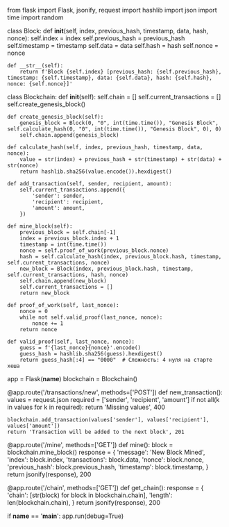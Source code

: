 from flask import Flask, jsonify, request
import hashlib
import json
import time
import random

class Block:
    def __init__(self, index, previous_hash, timestamp, data, hash, nonce):
        self.index = index
        self.previous_hash = previous_hash
        self.timestamp = timestamp
        self.data = data
        self.hash = hash
        self.nonce = nonce

    def __str__(self):
        return f'Block {self.index} [previous_hash: {self.previous_hash}, timestamp: {self.timestamp}, data: {self.data}, hash: {self.hash}, nonce: {self.nonce}]'

class Blockchain:
    def __init__(self):
        self.chain = []
        self.current_transactions = []
        self.create_genesis_block()

    def create_genesis_block(self):
        genesis_block = Block(0, "0", int(time.time()), "Genesis Block", self.calculate_hash(0, "0", int(time.time()), "Genesis Block", 0), 0)
        self.chain.append(genesis_block)

    def calculate_hash(self, index, previous_hash, timestamp, data, nonce):
        value = str(index) + previous_hash + str(timestamp) + str(data) + str(nonce)
        return hashlib.sha256(value.encode()).hexdigest()

    def add_transaction(self, sender, recipient, amount):
        self.current_transactions.append({
            'sender': sender,
            'recipient': recipient,
            'amount': amount,
        })

    def mine_block(self):
        previous_block = self.chain[-1]
        index = previous_block.index + 1
        timestamp = int(time.time())
        nonce = self.proof_of_work(previous_block.nonce)
        hash = self.calculate_hash(index, previous_block.hash, timestamp, self.current_transactions, nonce)
        new_block = Block(index, previous_block.hash, timestamp, self.current_transactions, hash, nonce)
        self.chain.append(new_block)
        self.current_transactions = []
        return new_block

    def proof_of_work(self, last_nonce):
        nonce = 0
        while not self.valid_proof(last_nonce, nonce):
            nonce += 1
        return nonce

    def valid_proof(self, last_nonce, nonce):
        guess = f'{last_nonce}{nonce}'.encode()
        guess_hash = hashlib.sha256(guess).hexdigest()
        return guess_hash[:4] == "0000"  # Сложность: 4 нуля на старте хеша

app = Flask(__name__)
blockchain = Blockchain()

@app.route('/transactions/new', methods=['POST'])
def new_transaction():
    values = request.json
    required = ['sender', 'recipient', 'amount']
    if not all(k in values for k in required):
        return 'Missing values', 400

    blockchain.add_transaction(values['sender'], values['recipient'], values['amount'])
    return 'Transaction will be added to the next block', 201

@app.route('/mine', methods=['GET'])
def mine():
    block = blockchain.mine_block()
    response = {
        'message': 'New Block Mined',
        'index': block.index,
        'transactions': block.data,
        'nonce': block.nonce,
        'previous_hash': block.previous_hash,
        'timestamp': block.timestamp,
    }
    return jsonify(response), 200

@app.route('/chain', methods=['GET'])
def get_chain():
    response = {
        'chain': [str(block) for block in blockchain.chain],
        'length': len(blockchain.chain),
    }
    return jsonify(response), 200

if __name__ == '__main__':
    app.run(debug=True)
